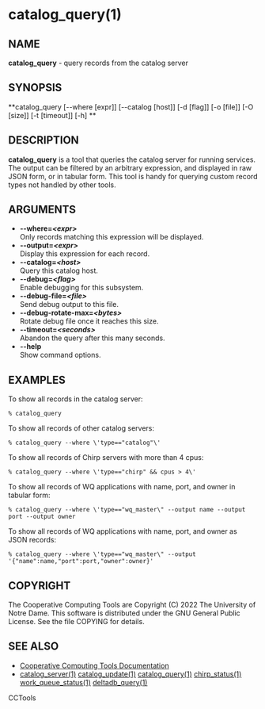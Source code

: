 






















# catalog_query(1)

## NAME
**catalog_query** - query records from the catalog server

## SYNOPSIS
**catalog_query [--where [expr]] [--catalog [host]] [-d [flag]] [-o [file]] [-O [size]] [-t [timeout]] [-h] **

## DESCRIPTION

**catalog_query** is a tool that queries the catalog server for running services.
The output can be filtered by an arbitrary expression, and displayed in raw JSON
form, or in tabular form. This tool is handy for querying custom record types not handled
by other tools.

## ARGUMENTS


- **--where=_&lt;expr&gt;_**<br /> Only records matching this expression will be displayed.
- **--output=_&lt;expr&gt;_**<br /> Display this expression for each record.
- **--catalog=_&lt;host&gt;_**<br /> Query this catalog host.
- **--debug=_&lt;flag&gt;_**<br /> Enable debugging for this subsystem.
- **--debug-file=_&lt;file&gt;_**<br /> Send debug output to this file.
- **--debug-rotate-max=_&lt;bytes&gt;_**<br /> Rotate debug file once it reaches this size.
- **--timeout=_&lt;seconds&gt;_**<br /> Abandon the query after this many seconds.
- **--help**<br /> Show command options.


## EXAMPLES

To show all records in the catalog server:

```
% catalog_query
```

To show all records of other catalog servers:

```
% catalog_query --where \'type=="catalog"\'
```

To show all records of Chirp servers with more than 4 cpus:

```
% catalog_query --where \'type=="chirp" && cpus > 4\'
```

To show all records of WQ applications with name, port, and owner in tabular form:

```
% catalog_query --where \'type=="wq_master\" --output name --output port --output owner
```

To show all records of WQ applications with name, port, and owner as JSON records:

```
% catalog_query --where \'type=="wq_master\" --output '{"name":name,"port":port,"owner":owner}'
```

## COPYRIGHT

The Cooperative Computing Tools are Copyright (C) 2022 The University of Notre Dame.  This software is distributed under the GNU General Public License.  See the file COPYING for details.

## SEE ALSO

- [Cooperative Computing Tools Documentation]("../index.html")
- [catalog_server(1)](catalog_server.md)  [catalog_update(1)](catalog_update.md)  [catalog_query(1)](catalog_query.md)  [chirp_status(1)](chirp_status.md)  [work_queue_status(1)](work_queue_status.md)   [deltadb_query(1)](deltadb_query.md)


CCTools
